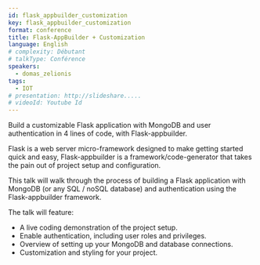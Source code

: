 ```yaml
---
id: flask_appbuilder_customization
key: flask_appbuilder_customization
format: conference
title: Flask-AppBuilder + Customization
language: English
# complexity: Débutant
# talkType: Conférence
speakers:
  - domas_zelionis
tags:
  - IOT
# presentation: http://slideshare.....
# videoId: Youtube Id
---
```


Build a customizable Flask application with MongoDB and user authentication in 4 lines of code, with Flask-appbuilder.

Flask is a web server micro-framework designed to make getting started quick and easy, Flask-appbuilder is a framework/code-generator that takes the pain out of project setup and configuration.

This talk will walk through the process of building a Flask application with MongoDB (or any SQL / noSQL database) and authentication using the Flask-appbuilder framework.

The talk will feature:

* A live coding demonstration of the project setup.
* Enable authentication, including user roles and privileges.
* Overview of setting up your MongoDB and database connections.
* Customization and styling for your project. 
